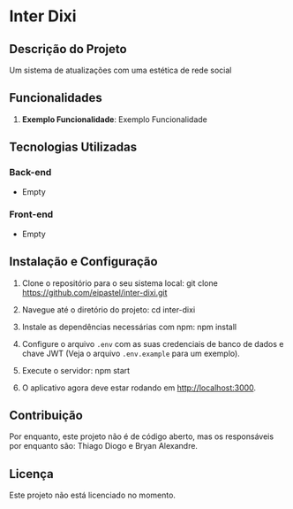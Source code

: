 # Inter Dixi

## Descrição do Projeto

Um sistema de atualizações com uma estética de rede social

## Funcionalidades

1. **Exemplo Funcionalidade**: Exemplo Funcionalidade

## Tecnologias Utilizadas

### Back-end
- Empty

### Front-end
- Empty

## Instalação e Configuração

1. Clone o repositório para o seu sistema local:
git clone https://github.com/eipastel/inter-dixi.git

2. Navegue até o diretório do projeto:
cd inter-dixi

3. Instale as dependências necessárias com npm:
npm install

4. Configure o arquivo `.env` com as suas credenciais de banco de dados e chave JWT (Veja o arquivo `.env.example` para um exemplo).

5. Execute o servidor:
npm start

6. O aplicativo agora deve estar rodando em [http://localhost:3000](http://localhost:3000).

## Contribuição

Por enquanto, este projeto não é de código aberto, mas os responsáveis por enquanto são: Thiago Diogo e Bryan Alexandre.

## Licença

Este projeto não está licenciado no momento.